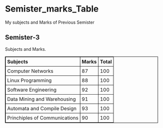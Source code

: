 # Semister_marks_Table
My subjects and Marks of Previous Semister

<html>
<head>
<style>
table, th, td {
  border: 1px solid black;
  border-collapse: collapse;
}
th, td {
  padding: 5px;
}
th {
  text-align: left;
}
  #t01 tr:nth-child(even) {
  background-color: #eee;
}
#t01 tr:nth-child(odd) {
 background-color: #fff;
}
#t01 th {
  background-color: black;
  color: white;
}
  
</style>
</head>
<body>

<h2>Semister-3</h2>
<p>Subjects and Marks.</p>

<table style="width:100%">
  <tr>
    <th>Subjects</th>
    <th>Marks</th> 
    <th>Total</th>
  </tr>
  <tr>
    <td>Computer Networks</td>
    <td>87</td>
    <td>100</td>
  </tr>
  <tr>
    <td>Linux Programming</td>
    <td>88</td>
    <td>100</td>
  </tr>
  <tr>
    <td>Software Engineering</td>
    <td>92</td>
    <td>100</td>
  </tr>
  <tr>
    <td>Data Mining and Warehousing</td>
    <td>91</td>
    <td>100</td>
  </tr>
  <tr>
    <td>Automata and Compile Design</td>
    <td>93</td>
    <td>100</td>
  </tr>
   <tr>
    <td>Princhiples of Communications</td>
    <td>90</td>
    <td>100</td>
  </tr>
  
</table>

</body>
</html>
